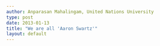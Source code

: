 ```yaml
---
author: Anparasan Mahalingam, United Nations University
type: post
date: 2013-01-13
title: "We are all 'Aaron Swartz'"
layout: default
---
```


